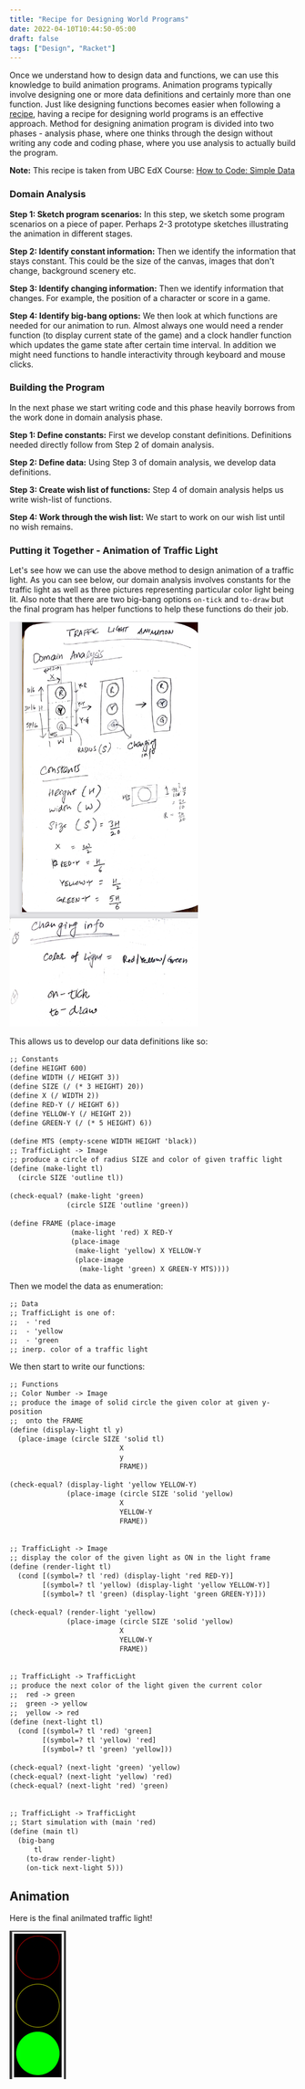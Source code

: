 ```yaml
---
title: "Recipe for Designing World Programs"
date: 2022-04-10T10:44:50-05:00
draft: false
tags: ["Design", "Racket"]
---
```

Once we understand how to design data and functions, we can use this knowledge to build animation programs. Animation programs typically involve designing one or more data definitions and certainly more than one function. Just like designing functions becomes easier when following a [recipe](../b95), having a recipe for designing world programs is an effective approach. Method for designing animation program is divided into two phases - analysis phase, where one thinks through the design without writing any code and coding phase, where you use analysis to actually build the program. 

**Note:** This recipe is taken from UBC EdX Course: [How to Code: Simple Data](https://learning.edx.org/course/course-v1:UBCx+HtC1x+2T2017/home)

### Domain Analysis
**Step 1: Sketch program scenarios:**
In this step, we sketch some program scenarios on a piece of paper. Perhaps 2-3 prototype sketches illustrating the animation in different stages.

**Step 2: Identify constant information:**
Then we identify the information that stays constant. This could be the size of the canvas, images that don't change, background scenery etc.

**Step 3: Identify changing information:**
Then we identify information that changes. For example, the position of a character or score in a game.

**Step 4: Identify big-bang options:**
We then look at which functions are needed for our animation to run. Almost always one would need a render function (to display current state of the game) and a clock handler function which updates the game state after certain time interval. In addition we might need functions to handle interactivity through keyboard and mouse clicks.

### Building the Program

In the next phase we start writing code and this phase heavily borrows from the work done in domain analysis phase.

**Step 1: Define constants:**
First we develop constant definitions. Definitions needed directly follow from Step 2 of domain analysis.

**Step 2: Define data:**
Using Step 3 of domain analysis, we develop data definitions.

**Step 3: Create wish list of functions:**
Step 4 of domain analysis helps us write wish-list of functions.

**Step 4: Work through the wish list:**
We start to work on our wish list until no wish remains.

### Putting it Together - Animation of Traffic Light

Let's see how we can use the above method to design animation of a traffic light. As you can see below, our domain analysis involves constants for the traffic light as well as three pictures representing particular color light being lit. Also note that there are two big-bang options `on-tick` and `to-draw` but the final program has helper functions to help these functions do their job. 

 ![domain analysis](domain_analysis.png)

This allows us to develop our data definitions like so:

```racket
;; Constants
(define HEIGHT 600)
(define WIDTH (/ HEIGHT 3))
(define SIZE (/ (* 3 HEIGHT) 20))
(define X (/ WIDTH 2))
(define RED-Y (/ HEIGHT 6))
(define YELLOW-Y (/ HEIGHT 2))
(define GREEN-Y (/ (* 5 HEIGHT) 6))

(define MTS (empty-scene WIDTH HEIGHT 'black))
;; TrafficLight -> Image
;; produce a circle of radius SIZE and color of given traffic light
(define (make-light tl)
  (circle SIZE 'outline tl))

(check-equal? (make-light 'green)
              (circle SIZE 'outline 'green))

(define FRAME (place-image
               (make-light 'red) X RED-Y
               (place-image
                (make-light 'yellow) X YELLOW-Y
                (place-image
                 (make-light 'green) X GREEN-Y MTS))))
```
Then we model the data as enumeration:
```racket
;; Data
;; TrafficLight is one of:
;;  - 'red
;;  - 'yellow
;;  - 'green
;; inerp. color of a traffic light

```

We then start to write our functions:

```racket
;; Functions
;; Color Number -> Image
;; produce the image of solid circle the given color at given y-position
;;  onto the FRAME
(define (display-light tl y)
  (place-image (circle SIZE 'solid tl)
                           X
                           y
                           FRAME))

(check-equal? (display-light 'yellow YELLOW-Y)
              (place-image (circle SIZE 'solid 'yellow)
                           X
                           YELLOW-Y
                           FRAME))


;; TrafficLight -> Image
;; display the color of the given light as ON in the light frame
(define (render-light tl)
  (cond [(symbol=? tl 'red) (display-light 'red RED-Y)]
        [(symbol=? tl 'yellow) (display-light 'yellow YELLOW-Y)]
        [(symbol=? tl 'green) (display-light 'green GREEN-Y)]))

(check-equal? (render-light 'yellow)
              (place-image (circle SIZE 'solid 'yellow)
                           X
                           YELLOW-Y
                           FRAME))


;; TrafficLight -> TrafficLight
;; produce the next color of the light given the current color
;;  red -> green
;;  green -> yellow
;;  yellow -> red
(define (next-light tl)
  (cond [(symbol=? tl 'red) 'green]
        [(symbol=? tl 'yellow) 'red]
        [(symbol=? tl 'green) 'yellow]))

(check-equal? (next-light 'green) 'yellow)
(check-equal? (next-light 'yellow) 'red)
(check-equal? (next-light 'red) 'green)


;; TrafficLight -> TrafficLight
;; Start simulation with (main 'red)
(define (main tl)
  (big-bang
      tl
    (to-draw render-light)
    (on-tick next-light 5)))
```

## Animation
Here is the final anilmated traffic light!

![traffic_light_animation](traffic_light.gif)